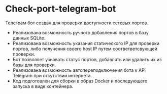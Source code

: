 # Check-port-telegram-bot
Телеграм бот создан для проверки доступности сетевых портов. 
+ Реализована возможность ручного добавления портов в базу данных SQLite.
+ Реализована возможность указания статического IP для проверки портов, либо получения своего host IP путем соответветсвующей проверки. 
+ Бот позволяет узнавать статус портов, добавлять или удалить их из базы для проверки. 
+ Реализована возможность автопереподключения бота к API Telegram при отсутствии интернета.
+ Код подготовлен для сборки в образ Docker и последующего запуска в виде контейнера. 
